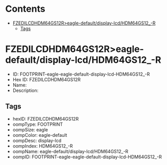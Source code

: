 



Contents
========

* [FZEDILCDHDM64GS12R>eagle-default/display-lcd/HDM64GS12_-R](#fzedilcdhdm64gs12reagle-defaultdisplay-lcdhdm64gs12_-r)
	* [Tags](#tags)

# FZEDILCDHDM64GS12R>eagle-default/display-lcd/HDM64GS12_-R

- ID: FOOTPRINT-eagle-eagle-default-display-lcd-HDM64GS12_-R
- Hex ID: FZEDILCDHDM64GS12R
- Name: 
- Description: 

## Tags

- hexID: FZEDILCDHDM64GS12R
- oompType: FOOTPRINT
- oompSize: eagle
- oompColor: eagle-default
- oompDesc: display-lcd
- oompIndex: HDM64GS12_-R
- oompName: eagle-default/display-lcd/HDM64GS12_-R
- oompID: FOOTPRINT-eagle-eagle-default-display-lcd-HDM64GS12_-R
